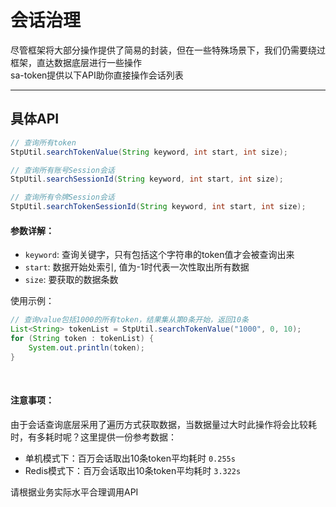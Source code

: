 # 会话治理

尽管框架将大部分操作提供了简易的封装，但在一些特殊场景下，我们仍需要绕过框架，直达数据底层进行一些操作 <br>
sa-token提供以下API助你直接操作会话列表


--- 

## 具体API

``` java
// 查询所有token
StpUtil.searchTokenValue(String keyword, int start, int size);

// 查询所有账号Session会话
StpUtil.searchSessionId(String keyword, int start, int size);

// 查询所有令牌Session会话
StpUtil.searchTokenSessionId(String keyword, int start, int size);
```


#### 参数详解：
- `keyword`: 查询关键字，只有包括这个字符串的token值才会被查询出来
- `start`: 数据开始处索引, 值为-1时代表一次性取出所有数据 
- `size`: 要获取的数据条数 

使用示例：
``` java
// 查询value包括1000的所有token，结果集从第0条开始，返回10条
List<String> tokenList = StpUtil.searchTokenValue("1000", 0, 10);	
for (String token : tokenList) {
	System.out.println(token);
}
```


<br/>

#### 注意事项：
由于会话查询底层采用了遍历方式获取数据，当数据量过大时此操作将会比较耗时，有多耗时呢？这里提供一份参考数据：
- 单机模式下：百万会话取出10条token平均耗时 `0.255s`
- Redis模式下：百万会话取出10条token平均耗时 `3.322s`

请根据业务实际水平合理调用API


